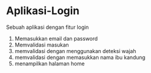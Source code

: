 # Aplikasi-Login
Sebuah aplikasi dengan fitur login
1. Memasukkan email dan password
2. Memvalidasi masukan
3. memvalidasi dengan menggunakan deteksi wajah
4. memvalidasi dengan memasukkan nama ibu kandung
5. menampilkan halaman home

